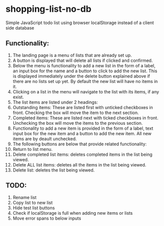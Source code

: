 # shopping-list-no-db
Simple JavaScript todo list using browser localStorage instead of a client side database

## Functionality:
1. The landing page is a menu of lists that are already set up.
2. A button is displayed that will delete all lists if clicked and confirmed.
3. Below the menu is functionality to add a new list in the form of a label, an input box for the name and a button to click to add the new list. This is displayed immediately under the delete button explained above if there are no lists set up yet. By default the new list will have no items in it.
4. Clicking on a list in the menu will navigate to the list with its items, if any exist.
5. The list items are listed under 2 headings:
  1. Outstanding items: These are listed first with unticked checkboxes in front. Checking the box will move the item to the next section.
  2. Completed items: These are listed next with ticked checkboxes in front. Unchecking the box will move the items to the previous section.
6. Functionality to add a new item is provided in the form of a label, text input box for the new item and a button to add the new item. All new items are by deault unchecked.
7. The following buttons are below that provide related functionality:
  1. Return to list menu.
  2. Delete completed list items: deletes completed items in the list being viewed.
  3. Delete ALL list items: deletes all the items in the list being viewed.
  4. Delete list: deletes the list being viewed.


## TODO:
1. Rename list
2. Copy list to new list
3. Hide test list buttons
4. Check if localStorage is full when adding new items or lists
5. Move error spans to below inputs